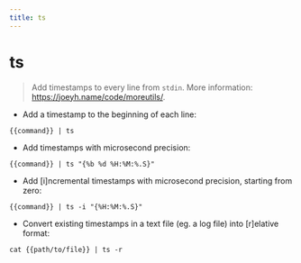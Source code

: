 ```yaml
---
title: ts
---
```

# ts

> Add timestamps to every line from `stdin`.
> More information: <https://joeyh.name/code/moreutils/>.

- Add a timestamp to the beginning of each line:

`{{command}} | ts`

- Add timestamps with microsecond precision:

`{{command}} | ts "{%b %d %H:%M:%.S}"`

- Add [i]ncremental timestamps with microsecond precision, starting from zero:

`{{command}} | ts -i "{%H:%M:%.S}"`

- Convert existing timestamps in a text file (eg. a log file) into [r]elative format:

`cat {{path/to/file}} | ts -r`
